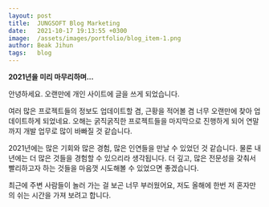 ```yaml
---
layout: post
title:  JUNGSOFT Blog Marketing
date:   2021-10-17 19:13:55 +0300
image:  /assets/images/portfolio/blog_item-1.png
author: Beak Jihun
tags:   blog
---
```


**2021년을 미리 마무리하며...**

안녕하세요. 오랜만에 개인 사이트에 글을 쓰게 되었습니다.

여러 많은 프로젝트들의 정보도 업데이트할 겸, 근황을 적어볼 겸 너무 오랜만에 찾아 업데이트하게 되었네요.
오해는 굵직굵직한 프로젝트들을 마지막으로 진행하게 되어 연말까지 개발 업무로 많이 바빠질 것 같습니다.

2021년에는 많은 기회와 많은 경험, 많은 인연들을 만날 수 있었던 것 같습니다.
물론 내년에는 더 많은 것들을 경험할 수 있으리라 생각됩니다.
더 깊고, 많은 전문성을 갖춰서 빨리하고자 하는 것들을 마음껏 시도해볼 수 있었으면 좋겠습니다.

최근에 주변 사람들이 놀러 가는 걸 보곤 너무 부러웠어요, 저도 올해에 한번 저 혼자만의 쉬는 시간을 가져 보려고 합니다.
